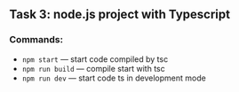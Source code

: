## Task 3: node.js project with Typescript

### Commands:

- `npm start` &mdash; start code compiled by tsc
- `npm run build` &mdash; compile start with tsc
- `npm run dev` &mdash; start code ts in development mode
